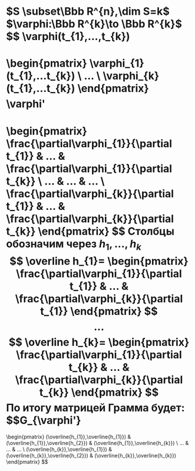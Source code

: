 $S \subset\Bbb R^{n},\dim S=k$
$\varphi:\Bbb R^{k}\to \Bbb R^{k}$
$$
\varphi(t_{1},...,t_{k}) 
=
\begin{pmatrix} 
\varphi_{1}(t_{1},...t_{k})
\\ 
...
\\ 
\varphi_{k}(t_{1},...t_{k})
\end{pmatrix}
$$
$$
\varphi' 
=
\begin{pmatrix} 
\frac{\partial\varphi_{1}}{\partial t_{1}} & ... &  \frac{\partial\varphi_{1}}{\partial t_{k}}
\\ 
... & ... & ...
\\ 
\frac{\partial\varphi_{k}}{\partial t_{1}} & ... &  \frac{\partial\varphi_{k}}{\partial t_{k}}
\end{pmatrix}
$$
Столбцы обозначим через $h_{1},..., h_{k}$
$$
\overline h_{1}=
\begin{pmatrix} 
\frac{\partial\varphi_{1}}{\partial t_{1}} & ... &  \frac{\partial\varphi_{k}}{\partial t_{1}}
\end{pmatrix}
$$
$$...$$
$$
\overline h_{k}=
\begin{pmatrix} 
\frac{\partial\varphi_{1}}{\partial t_{k}} & ... &  \frac{\partial\varphi_{k}}{\partial t_{k}}
\end{pmatrix}
$$
По итогу матрицей Грамма будет:
$$G_{\varphi'} 
=
\begin{pmatrix}
(\overline{h_{1}},\overline{h_{1}}) & (\overline{h_{1}},\overline{h_{2}}) & (\overline{h_{1}},\overline{h_{k}}) 
\\
... & ... & ...
\\
(\overline{h_{k}},\overline{h_{1}}) & (\overline{h_{k}},\overline{h_{2}}) & (\overline{h_{k}},\overline{h_{k}}) 
\end{pmatrix} $$